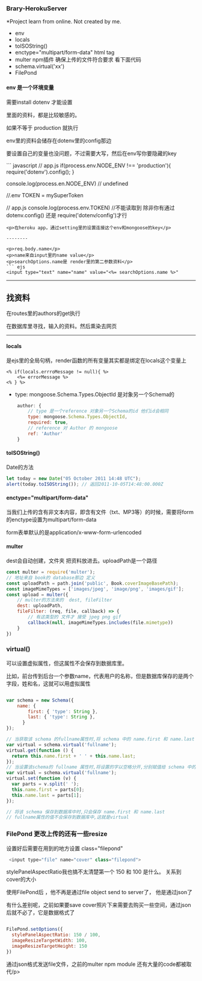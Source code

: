### Brary-HerokuServer
*Project learn from online. Not created by me.
* env
* locals
* toISOString()
* enctype="multipart/form-data" html tag
* multer npm插件 确保上传的文件符合要求 看下面代码
* schema.virtual('xx')
* FilePond 


#### env 是一个环境变量
需要install dotenv 才能设置
<p>里面的资料，都是比较敏感的。</p>
<p>如果不等于 production 就执行</p>
<p>env里的资料会储存在dotenv里的config那边</p>
<p>要设置自己的变量也没问题，不过需要大写，然后在env写你要隐藏的key</p>
``` javascript
// app.js
if(process.env.NODE_ENV !== 'production'){
    require('dotenv').config();
}

console.log(process.en.NODE_ENV) // undefined
<!-- process.env.SECRET_MESSAGE -->
//.env
TOKEN = mySuperToken

// app.js
console.log(process.env.TOKEN) //不能读取到 除非你有通过dotenv.config() 还是 require('dotenv/config')才行

```
<p>在heroku app，通过setting里的设置连接这个env和mongoose的key</p>

--------

<p>req.body.name</p>
<p>name来自input里的name value</p>
<p>searchOptions.name是 render里的第二参数资料</p>
``` ejs
<input type="text" name="name" value="<%= searchOptions.name %>"
```

------------
## 找资料
<p>在routes里的authors的get执行</p>
<p>在数据库里寻找，输入的资料。然后熏染去网页</p>


-----------
#### locals
是ejs里的全局句柄，render函数的所有变量其实都是绑定在locals这个变量上
``` ejs
<% if(locals.errroMessage != null){ %>
    <%= errorMessage %> 
<% } %>
```

* type: mongoose.Schema.Types.ObjectId
是对象另一个Schema的
``` javascript
    author: {
        // type 是一个reference 对象另一个Schema的id 他们id会相同
        type: mongoose.Schema.Types.ObjectId,
        required: true,
        // reference 对 Author 的 mongoose
        ref: 'Author'
    }
```

#### toISOString()
Date的方法
``` javascript 
let today = new Date("05 October 2011 14:48 UTC");
alert(today.toISOString()); // 返回2011-10-05T14:48:00.000Z
```

#### enctype="multipart/form-data"
<p>当我们上传的含有非文本内容，即含有文件（txt、MP3等）的时候，需要将form的enctype设置为multipart/form-data</p>
<p>form表单默认的是application/x-www-form-urlencoded</p>


#### multer
<p>dest会自动创建，文件夹 把资料放进去。uploadPath是一个路径</p>

``` javascript
const multer = require('multer');
// 地址来自 book的 database那边 定义
const uploadPath = path.join('public', Book.coverImageBasePath);
const imageMimeTypes = ['images/jpeg', 'image/png', 'images/gif'];
const upload = multer({
    // multer的方法来的  dest, fileFilter
    dest: uploadPath,
    fileFilter: (req, file, callback) => {
        // 有这类型的 文件才 接受 jpeg png gif
        callback(null, imageMimeTypes.includes(file.mimetype))
    }
})
```

### virtual()
<p>可以设置虚拟属性，但这属性不会保存到数据库里。</p>
<p>比如，前台传到后台一个参数name，代表用户的名称，但是数据库保存的是两个字段，姓和名，这就可以用虚拟属性</p>

``` javascript

var schema = new Schema({
    name: {
        first: { 'type': String },  
        last: { 'type': String },
      }
});

// 当获取该 schema 的fullname属性时,将 schema 中的 name.first 和 name.last 拼接起来返回
var virtual = schema.virtual('fullname');
virtual.get(function () {
  return this.name.first + ' ' + this.name.last;
});
// 当设置该schema的 fullname 属性时,将设置的字以空格分开,分别赋值给 schema 中的 name.first 和 name.last 属性
var virtual = schema.virtual('fullname');
virtual.set(function (v) {
  var parts = v.split(' ');
  this.name.first = parts[0];
  this.name.last = parts[1];
});

// 将该 schema 保存到数据库中时,只会保存 name.first 和 name.last
// fullname属性的值不会保存到数据库中,这就是virtual
```

### FilePond 更改上传的还有一些resize
<p>设置好后需要在用到的地方设置 class="filepond"</p>

``` javascript
 <input type="file" name="cover" class="filepond">
```
<p>stylePanelAspectRatio我也搞不太清楚第一个 150 和 100 是什么。 关系到 cover的大小</p>
<p>使用FilePond后 ，他不再是通过file object send to server了， 他是通过json了</p>
<p>有什么差别呢，之前如果要save cover照片下来需要去购买一些空间，通过json后就不必了，它是数据格式了</p>

``` javascript

FilePond.setOptions({
  stylePanelAspectRatio: 150 / 100,
  imageResizeTargetWidth: 100,
  imageResizeTargetHeight: 150
})
```
<p>通过json格式发送file文件，之前的multer npm module 还有大量的code都被取代/p>
